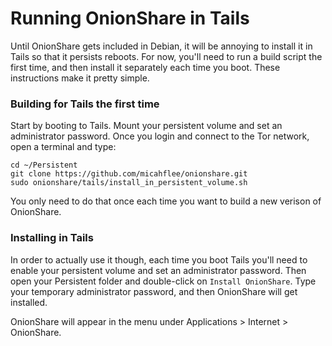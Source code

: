 # Running OnionShare in Tails

Until OnionShare gets included in Debian, it will be annoying to install it in Tails so that it persists reboots. For now, you'll need to run a build script the first time, and then install it separately each time you boot. These instructions make it pretty simple.

### Building for Tails the first time

Start by booting to Tails. Mount your persistent volume and set an administrator password. Once you login and connect to the Tor network, open a terminal and type:

    cd ~/Persistent
    git clone https://github.com/micahflee/onionshare.git
    sudo onionshare/tails/install_in_persistent_volume.sh

You only need to do that once each time you want to build a new verison of OnionShare.

### Installing in Tails

In order to actually use it though, each time you boot Tails you'll need to enable your persistent volume and set an administrator password. Then open your Persistent folder and double-click on `Install OnionShare`. Type your temporary administrator password, and then OnionShare will get installed.

OnionShare will appear in the menu under Applications > Internet > OnionShare.

